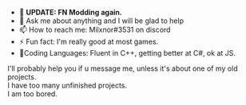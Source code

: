 - 🔭 <b>UPDATE: FN Modding again.</b>
- 💬 Ask me about anything and I will be glad to help
- 📫 How to reach me: Milxnor#3531 on discord
- ⚡ Fun fact: I'm really good at most games.
- 🎉Coding Languages: Fluent in C++, getting better at C#, ok at JS.

I'll probably help you if u message me, unless it's about one of my old projects.<br>
I have too many unfinished projects.<br>
I am too bored.
<br><br>
